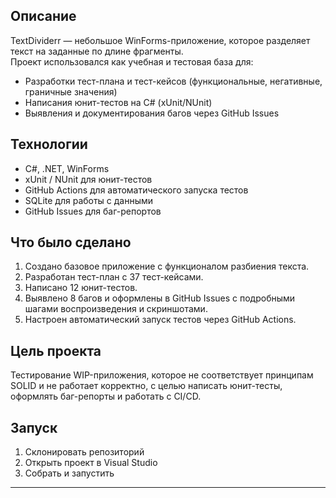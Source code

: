 ## Описание

TextDividerr — небольшое WinForms-приложение, которое разделяет текст на заданные по длине фрагменты.  
Проект использовался как учебная и тестовая база для:

- Разработки тест-плана и тест-кейсов (функциональные, негативные, граничные значения)
- Написания юнит-тестов на C# (xUnit/NUnit)
- Выявления и документирования багов через GitHub Issues

## Технологии

- C#, .NET, WinForms  
- xUnit / NUnit для юнит-тестов  
- GitHub Actions для автоматического запуска тестов  
- SQLite для работы с данными  
- GitHub Issues для баг-репортов  

## Что было сделано

1. Создано базовое приложение с функционалом разбиения текста.  
2. Разработан тест-план с 37 тест-кейсами.  
3. Написано 12 юнит-тестов.  
4. Выявлено 8 багов и оформлены в GitHub Issues с подробными шагами воспроизведения и скриншотами.  
5. Настроен автоматический запуск тестов через GitHub Actions.

## Цель проекта

Тестирование WIP-приложения, которое не соответствует принципам SOLID и не работает корректно, с целью написать юнит-тесты, оформлять баг-репорты и работать с CI/CD.

## Запуск

1. Склонировать репозиторий  
2. Открыть проект в Visual Studio  
3. Собрать и запустить  

---
